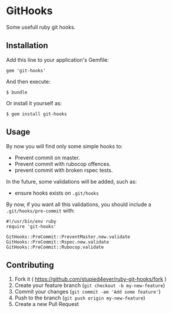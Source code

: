 # GitHooks

Some usefull ruby git hooks.

## Installation

Add this line to your application's Gemfile:

    gem 'git-hooks'

And then execute:

    $ bundle

Or install it yourself as:

    $ gem install git-hooks

## Usage

By now you will find only some simple hooks to:

 - Prevent commit on master.
 - Prevent commit with rubocop offences.
 - prevent commit with broken rspec tests.

In the future, some validations will be
added, such as:

 - ensure hooks exists on ```.git/hooks```

By now, if you want all this validations, you should include a
```.git/hooks/pre-commit``` with:

```
#!/usr/bin/env ruby
require 'git-hooks'

GitHooks::PreCommit::PreventMaster.new.validate
GitHooks::PreCommit::Rspec.new.validate
GitHooks::PreCommit::Rubocop.validate
```

## Contributing

1. Fork it ( https://github.com/stupied4ever/ruby-git-hooks/fork )
2. Create your feature branch (`git checkout -b my-new-feature`)
3. Commit your changes (`git commit -am 'Add some feature'`)
4. Push to the branch (`git push origin my-new-feature`)
5. Create a new Pull Request
